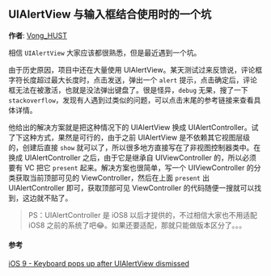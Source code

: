 ## UIAlertView 与输入框结合使用时的一个坑

**作者**: [Vong_HUST](https://weibo.com/VongLo)

相信 `UIAlertView` 大家应该都很熟悉，但是最近遇到一个坑。

由于历史原因，项目中还在大量使用 UIAlertView。某天测试过来反馈说，评论框字符长度超过最大长度时，点击发送，弹出一个 `alert` 提示，点击确定后，评论框无法在被激活，也就是没法弹出键盘了。很是怪异，`debug` 无果，搜了一下 `stackoverflow`，发现有人遇到过类似的问题，可以点击末尾的参考链接来查看具体详情。

他给出的解决方案就是把这种情况下的 UIAlertView 换成 UIAlertController。试了下这种方式，果然是可行的，由于之前 UIAlertView 是不依赖其它视图层级的，创建后直接 `show` 就可以了，所以很多地方直接写在了非视图控制器类中。在换成 UIAlertController 之后，由于它是继承自 UIViewController 的，所以必须要有 VC 把它 `present` 起来。解决方案也很简单，写一个 UIViewController 的分类获取当前顶部可见的 ViewController，然后在上面 `present` 出 UIAlertController 即可，获取顶部可见 ViewController 的代码随便一搜就可以找到，这边就不贴了。

> PS：UIAlertController 是 iOS8 以后才提供的，不过相信大家也不用适配 iOS8 之前的系统了吧😂。如果还要适配，那就只能做版本区分了。。。


#### 参考

[iOS 9 - Keyboard pops up after UIAlertView dismissed](https://stackoverflow.com/questions/32744209/ios-9-keyboard-pops-up-after-uialertview-dismissed)

